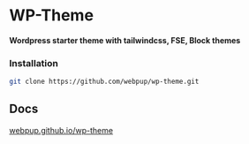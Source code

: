 # WP-Theme
#### Wordpress starter theme with tailwindcss, FSE, Block themes

### Installation 
```bash 
git clone https://github.com/webpup/wp-theme.git
```

## Docs
[webpup.github.io/wp-theme](https://webpup.github.io/wp-theme)